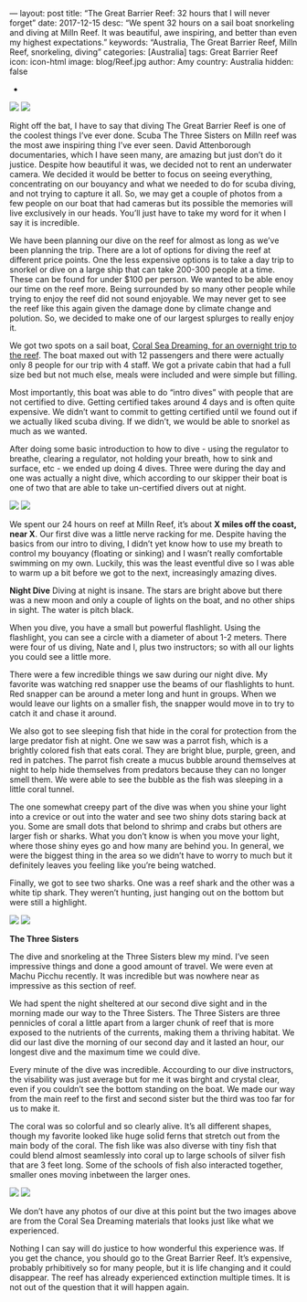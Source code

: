 —
layout: post
title: “The Great Barrier Reef: 32 hours that I will never forget”
date: 2017-12-15
desc: “We spent 32 hours on a sail boat snorkeling and diving at Milln Reef. It was beautiful, awe inspiring, and better than even my highest expectations.”
keywords: “Australia, The Great Barrier Reef, Milln Reef, snorkeling, diving”
categories: [Australia]
tags: Great Barrier Reef
icon: icon-html
image: blog/Reef.jpg
author: Amy
country: Australia
hidden: false

-

<div style=“text-align: center; max-width: calc(100% - 20px);”><a href=“/static/assets/img/blog/PazLakeView.jpg” target=“_blank”><img src=“/static/assets/img/blog/PazLakeView.jpg” width=“45%”></a> <a href=“/static/assets/img/blog/PazMtCouple.jpg” target=“_blank”><img src=“/static/assets/img/blog/PazMtCouple.jpg” width=“45%”></a></div><p></p>


Right off the bat, I have to say that diving The Great Barrier Reef is one of the coolest things I’ve ever done. Scuba The Three Sisters on Milln reef was the most awe inspiring thing I’ve ever seen. David Attenborough documentaries, which I have seen many, are amazing but just don’t do it justice. Despite how beautiful it was, we decided not to rent an underwater camera. We decided it would be better to focus on seeing everything, concentrating on our bouyancy and what we needed to do for scuba diving, and not trying to capture it all. So, we may get a couple of photos from a few people on our boat that had cameras but its possible the memories will live exclusively in our heads. You’ll just have to take my word for it when I say it is incredible. 

We have been planning our dive on the reef for almost as long as we’ve been planning the trip. There are a lot of options for diving the reef at different price points. One the less expensive options is to take a day trip to snorkel or dive on a large ship that can take 200-300 people at a time. These can be found for under $100 per person. We wanted to be able enoy our time on the reef more. Being surrounded by so many other people while trying to enjoy the reef did not sound enjoyable. We may never get to see the reef like this again given the damage done by climate change and polution. So, we decided to make one of our largest splurges to really enjoy it. 

We got two spots on a sail boat, [Coral Sea Dreaming, for an overnight trip to the reef](LINK). The boat maxed out with 12 passengers and there were actually only 8 people for our trip with 4 staff. We got a private cabin that had a full size bed but not much else, meals were included and were simple but filling. 

Most importantly, this boat was able to do “intro dives” with people that are not certified to dive. Getting certified takes around 4 days and is often quite expensive. We didn’t want to commit to getting certified until we found out if we actually liked scuba diving. If we didn’t, we would be able to snorkel as much as we wanted. 

After doing some basic introduction to how to dive - using the regulator to breathe, clearing a regulator, not holding your breath, how to sink and surface, etc - we ended up doing 4 dives. Three were during the day and one was actually a night dive, which according to our skipper their boat is one of two that are able to take un-certified divers out at night. 

<div style=“text-align: center; max-width: calc(100% - 20px);”><a href=“/static/assets/img/blog/PazLakeView.jpg” target=“_blank”><img src=“/static/assets/img/blog/PazLakeView.jpg” width=“45%”></a> <a href=“/static/assets/img/blog/PazMtCouple.jpg” target=“_blank”><img src=“/static/assets/img/blog/PazMtCouple.jpg” width=“45%”></a></div><p></p>


We spent our 24 hours on reef at Milln Reef, it’s about **X miles off the coast, near X**. Our first dive was a little nerve racking for me. Despite having the basics from our intro to diving, I didn’t yet know how to use my breath to control my bouyancy (floating or sinking) and I wasn’t really comfortable swimming on my own. Luckily, this was the least eventful dive so I was able to warm up a bit before we got to the next, increasingly amazing dives. 

**Night Dive**
Diving at night is insane. The stars are bright above but there was a new moon and only a couple of lights on the boat, and no other ships in sight. The water is pitch black. 

When you dive, you have a small but powerful flashlight. Using the flashlight, you can see a circle with a diameter of about 1-2 meters. There were four of us diving, Nate and I, plus two instructors; so with all our lights you could see a little more. 

There were a few incredible things we saw during our night dive. My favorite was watching red snapper use the beams of our flashlights to hunt. Red snapper can be around a meter long and hunt in groups. When we would leave our lights on a smaller fish, the snapper would move in to try to catch it and chase it around. 

We also got to see sleeping fish that hide in the coral for protection from the large predator fish at night. One we saw was a parrot fish, which is a brightly colored fish that eats coral. They are bright blue, purple, green, and red in patches. The parrot fish create a mucus bubble around themselves at night to help hide themselves from predators because they can no longer smell them. We were able to see the bubble as the fish was sleeping in a little coral tunnel. 

The one somewhat creepy part of the dive was when you shine your light into a crevice or out into the water and see two shiny dots staring back at you. Some are small dots that belond to shrimp and crabs but others are larger fish or sharks. What you don’t know is when you move your light, where those shiny eyes go and how many are behind you. In general, we were the biggest thing in the area so we didn’t have to worry to much but it definitely leaves you feeling like you’re being watched. 

Finally, we got to see two sharks. One was a reef shark and the other was a white tip shark. They weren’t hunting, just hanging out on the bottom but were still a highlight.

<div style=“text-align: center; max-width: calc(100% - 20px);”><a href=“/static/assets/img/blog/PazLakeView.jpg” target=“_blank”><img src=“/static/assets/img/blog/PazLakeView.jpg” width=“45%”></a> <a href=“/static/assets/img/blog/PazMtCouple.jpg” target=“_blank”><img src=“/static/assets/img/blog/PazMtCouple.jpg” width=“45%”></a></div><p></p>

**The Three Sisters**

The dive and snorkeling at the Three Sisters blew my mind. I’ve seen impressive things and done a good amount of travel. We were even at Machu Picchu recently. It was incredible but was nowhere near as impressive as this section of reef. 

We had spent the night sheltered at our second dive sight and in the morning made our way to the Three Sisters. The Three Sisters are three pennicles of coral a little apart from a larger chunk of reef that is more exposed to the nutrients of the currents, making them a thriving habitat. We did our last dive the morning of our second day and it lasted an hour, our longest dive and the maximum time we could dive. 

Every minute of the dive was incredible. Accourding to our dive instructors, the visability was just average but for me it was birght and crystal clear, even if you couldn’t see the bottom standing on the boat. We made our way from the main reef to the first and second sister but the third was too far for us to make it. 

The coral was so colorful and so clearly alive. It’s all different shapes, though my favorite looked like huge solid ferns that stretch out from the main body of the coral. The fish like was also diverse with tiny fish that could blend almost seamlessly into coral up to large schools of silver fish that are 3 feet long. Some of the schools of fish also interacted together, smaller ones moving inbetween the larger ones. 

<div style=“text-align: center; max-width: calc(100% - 20px);”><a href=“/static/assets/img/blog/PazLakeView.jpg” target=“_blank”><img src=“/static/assets/img/blog/PazLakeView.jpg” width=“45%”></a> <a href=“/static/assets/img/blog/PazMtCouple.jpg” target=“_blank”><img src=“/static/assets/img/blog/PazMtCouple.jpg” width=“45%”></a></div><p></p>

We don’t have any photos of our dive at this point but the two images above are from the Coral Sea Dreaming materials that looks just like what we experienced. 


Nothing I can say will do justice to how wonderful this experience was. If you get the chance, you should go to the Great Barrier Reef. It’s expensive, probably prhibitively so for many people, but it is life changing and it could disappear. The reef has already experienced extinction multiple times. It is not out of the question that it will happen again. 





























